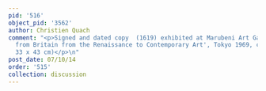 ```yaml
---
pid: '516'
object_pid: '3562'
author: Christien Quach
comment: "<p>Signed and dated copy  (1619) exhibited at Marubeni Art Gallery 'Masterpieces
  from Britain from the Renaissance to Contemporary Art', Tokyo 1969, cat. #6 (panel,
  33 x 43 cm)</p>\n"
post_date: 07/10/14
order: '515'
collection: discussion
---
```

